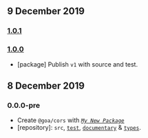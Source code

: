 ## 9 December 2019

### [1.0.1](https://github.com/idiocc/cors/compare/v1.0.0...v1.0.1)

### [1.0.0](https://github.com/idiocc/cors/compare/v0.0.0-pre...v1.0.0)

- [package] Publish `v1` with source and test.

## 8 December 2019

### 0.0.0-pre

- Create `@goa/cors` with _[`My New Package`](https://MNPJS.org)_
- [repository]: `src`, [`test`](https://contexttesting.com), [`documentary`](https://readme.page) & [`types`](https://typedef.page).